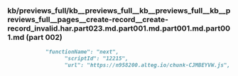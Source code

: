 ### kb/previews_full/kb__previews_full__kb__previews_full__kb__previews_full__pages__create-record__create-record_invalid.har.part023.md.part001.md.part001.md.part001.md (part 002)

```md
            "functionName": "next",
                  "scriptId": "12215",
                  "url": "https://n958200.alteg.io/chunk-CJMBEYVW.js",
            
```

```
